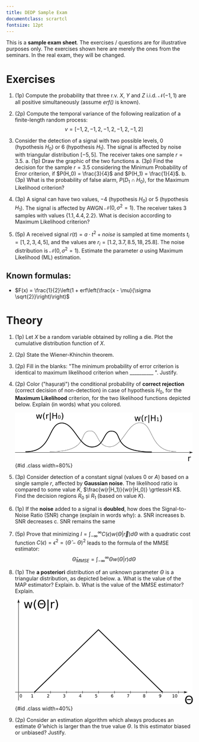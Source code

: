 ```yaml
---
title: DEDP Sample Exam
documentclass: scrartcl
fontsize: 12pt
---
```


This is a **sample exam sheet**. The exercises / questions are for illustrative purposes only. 
The exercises shown here are merely the ones from the seminars. In the real exam, they will be changed.


# Exercises

1. (1p) Compute the probability that three r.v. $X$, $Y$ and $Z$ i.i.d. $\mathcal{N}(-1,1)$
are all positive simultaneously (assume *erf()* is known).

2. (2p) Compute the temporal variance of the following realization of a finite-length random process:
$$v = [-1, 2, -1, 2, -1, 2, -1, 2, -1, 2]$$

1. Consider the detection of a signal with two possible levels, 0 (hypothesis $H_0$) or 6 (hypothesis $H_1$). 
The signal is affected by noise with triangular distribution $[-5,5]$.
The receiver takes one sample $r = 3.5$.
    a. (1p) Draw the graphic of the two functions
    a. (3p) Find the decision for the sample $r = 3.5$ considering the Minimum Probability of Error criterion, if $P(H_0) = \frac{3}{4}$ and $P(H_1) = \frac{1}{4}$.
    b. (3p) What is the probability of false alarm, $P(D_1 \cap H_0)$, for the Maximum Likelihood criterion?    
  
1. (3p) A signal can have two values, $-4$ (hypothesis $H_0$) or $5$ (hypothesis $H_1$). 
The signal is affected by AWGN $\mathcal{N}(0, \sigma^2=1)$.
The receiver takes 3 samples with values $\left\{ 1.1, 4.4, 2.2 \right\}$. What is decision according to Maximum Likelihood criterion?
  
2. (5p) A received signal $r(t) = a \cdot t^2 + noise$ is sampled at time moments $t_i = [1,2,3,4,5]$,
 and the values are $r_i = [1.2, 3.7, 8.5, 18, 25.8]$. The noise distribution
 is $\mathcal{N}(0,\sigma^2=1)$. Estimate the parameter $a$ using Maximum Likelihood (ML) estimation.

## Known formulas:

  * $F(x) = \frac{1}{2}\left(1 + erf\left(\frac{x - \mu}{\sigma \sqrt{2}}\right)\right)$

    
# Theory

1. (1p) Let $X$ be a random variable obtained by rolling a die. Plot the cumulative distribution function of $X$.

2. (2p) State the Wiener-Khinchin theorem.




1. (2p) Fill in the blanks: "The minimum probability of error criterion is identical to maximum likelihood criterion when __________ ". Justify.

2. (2p) Color ("hașurați") the conditional probability of **correct rejection** (correct decision of non-detection) in case of hypothesis $H_0$, for the **Maximum Likelihood** criterion, for the two likelihood functions depicted below.
Explain (in words) what you colored.

	![](fig/DET_DecisionRegions.png){#id .class width=80%}
	
3. (3p) Consider detection of a constant signal (values $0$ or $A$) based on a single sample $r$, affected by **Gaussian noise**.
The likelihood ratio is compared to some value $K$, $\frac{w(r|H_1)}{w(r|H_0)} \grtlessH K$.
Find the decision regions $R_0$ și $R_1$ (based on value $K$). 

4. (1p) If the **noise** added to a signal is **doubled**, how does the Signal-to-Noise Ratio (SNR) change (explain in words why):
    a. SNR increases
    b. SNR decreases 
    c. SNR remains the same


1. (5p) Prove that minimizing $I = \int_{-\infty}^\infty C(\epsilon) w(\Theta | \vec{r}) d\Theta$ with a quadratic cost function $C(\epsilon) = \epsilon^2 = (\hat{\Theta} - \Theta)^2$ leads to the formula of the MMSE estimator:
$$\hat{\Theta}_{MMSE} = \int_{-\infty}^\infty \Theta w(\Theta|r) d\Theta$$

2. (1p) The **a posteriori** distribution of an unknown parameter $\Theta$ is a triangular distribution, as depicted below.
	a. What is the value of the MAP estimator? Explain.
	b. What is the value of the MMSE estimator? Explain.

	![](fig/PDF_Trig_mu5.png){#id .class width=40%}
	
3. (2p) Consider an estimation algorithm which always produces an estimate $\hat{\Theta}$ which is larger than the true value $\Theta$. Is this estimator biased or unbiased? Justify.
